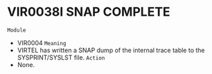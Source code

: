 # VIR0038I SNAP COMPLETE
`Module`
- 	VIR0004
`Meaning`
- VIRTEL has written a SNAP dump of the internal trace table to the SYSPRINT/SYSLST file.
`Action`
- None.
